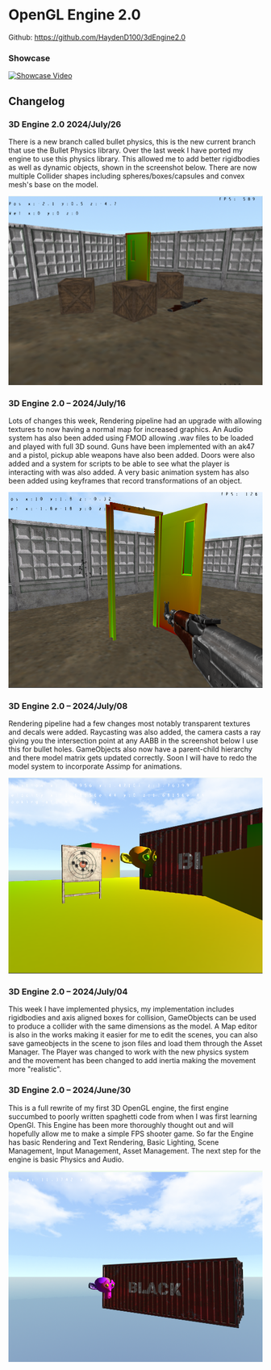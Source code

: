 # OpenGL Engine 2.0
Github: https://github.com/HaydenD100/3dEngine2.0

### Showcase

[![Showcase Video](https://img.youtube.com/vi/pT29-X6VxYc/0.jpg)](https://youtu.be/pT29-X6VxYc)

## Changelog

### 3D Engine 2.0 2024/July/26
There is a new branch called bullet physics, this is the new current branch that use the Bullet Physics library. Over the last week I have ported my engine to use this physics library. This allowed me to add better rigidbodies as well as dynamic objects, shown in the screenshot below. There are now multiple Collider shapes including spheres/boxes/capsules and convex mesh's base on the model.

![screenshot](https://github.com/HaydenD100/3dEngine2.0/blob/Bullet3-physics/github/screenshots/bullet_physics.png)


### 3D Engine 2.0 – 2024/July/16
Lots of changes this week, Rendering pipeline had an upgrade with allowing textures to now having a normal map for increased graphics. An Audio system has also been added using FMOD allowing .wav files to be loaded and played with full 3D sound. Guns have been implemented with an ak47 and a pistol, pickup able weapons have also been added. Doors were also added and a system for scripts to be able to see what the player is interacting with was also added. A very basic animation system has also been added using keyframes that record transformations of an object.

![screenshot](https://github.com/HaydenD100/3dEngine2.0/blob/Bullet3-physics/github/screenshots/gunsnmore.png)


### 3D Engine 2.0 – 2024/July/08
Rendering pipeline had a few changes most notably transparent textures and decals were added. Raycasting was also added, the camera casts a ray giving you the intersection point at any AABB in the screenshot below I use this for bullet holes. GameObjects also now have a parent-child hierarchy and there model matrix gets updated correctly. Soon I will have to redo the model system to incorporate Assimp for animations.

![screenshot](https://github.com/HaydenD100/3dEngine2.0/blob/Bullet3-physics/github/screenshots/Decals.png)


### 3D Engine 2.0 – 2024/July/04
This week I have implemented physics, my implementation includes rigidbodies and axis aligned boxes for collision, GameObjects can be used to produce a collider with the same dimensions as the model. A Map editor is also in the works making it easier for me to edit the scenes, you can also save gameobjects in the scene to json files and load them through the Asset Manager. The Player was changed to work with the new physics system and the movement has been changed to add inertia making the movement more "realistic".


### 3D Engine 2.0 – 2024/June/30
This is a full rewrite of my first 3D OpenGL engine, the first engine succumbed to poorly written spaghetti code from when I was first learning OpenGl. This Engine has been more thoroughly thought out and will hopefully allow me to make a simple FPS shooter game. So far the Engine has basic Rendering and Text Rendering, Basic Lighting, Scene Management, Input Management, Asset Management. The next step for the engine is basic Physics and Audio.

![screenshot](https://github.com/HaydenD100/3dEngine2.0/blob/Bullet3-physics/github/screenshots/3Dengine.png)
